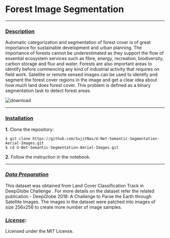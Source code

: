 # Forest Image Segmentation

---

### [**Description**](#) <a name="descr"></a>
Automatic categorization and segmentation of forest cover is of great importance for sustainable development and urban planning. The importance of forests cannot be underestimated as they support the flow of essential ecosystem services such as fibre, energy, recreation, biodiversity, carbon storage and flux and water. Forests are also important areas to identify before commencing any kind of industrial activity that requires on field work. Satellite or remote sensed images can be used to identify and segment the forest cover regions in the image and get a clear idea about how much land does forest cover. This problem is defined as a binary segmentation task to detect forest areas.
 


![download](https://github.com/user-attachments/assets/6b65c328-b357-4d48-84a4-b993db04e629)

---

### [**Installation**](#) <a name="install"></a>

**1.** Clone the repository:

``` shell
$ git clone https://github.com/SujitNas/U-Net-Semantic-Segmentation-Aerial-Images.git
$ cd U-Net-Semantic-Segmentation-Aerial-Images.git
```

**2.** Follow the instruction in the notebook.

---

### [***Data Preparation***](#) <a name="prepare"></a>
This dataset was obtained from Land Cover Classification Track in DeepGlobe Challenge . For more details on the dataset refer the related publication - DeepGlobe 2018: A Challenge to Parse the Earth through Satellite Images. The images in the dataset were patched into images of size 256x256 to create more number of image samples.


### [***License***](#):<a name="licence"></a>
Licensed under the MIT License.

